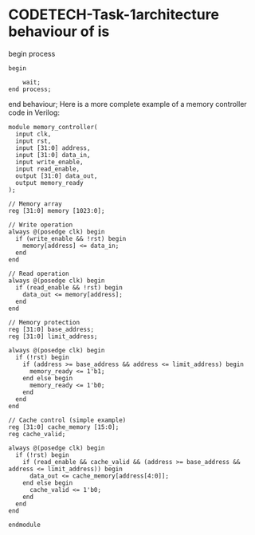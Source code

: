 # CODETECH-Task-1architecture behaviour of  is
begin
    process

    begin

        wait;
    end process;
end behaviour;
Here is a more complete example of a memory controller code in Verilog:
```
module memory_controller(
  input clk,
  input rst,
  input [31:0] address,
  input [31:0] data_in,
  input write_enable,
  input read_enable,
  output [31:0] data_out,
  output memory_ready
);

// Memory array
reg [31:0] memory [1023:0];

// Write operation
always @(posedge clk) begin
  if (write_enable && !rst) begin
    memory[address] <= data_in;
  end
end

// Read operation
always @(posedge clk) begin
  if (read_enable && !rst) begin
    data_out <= memory[address];
  end
end

// Memory protection
reg [31:0] base_address;
reg [31:0] limit_address;

always @(posedge clk) begin
  if (!rst) begin
    if (address >= base_address && address <= limit_address) begin
      memory_ready <= 1'b1;
    end else begin
      memory_ready <= 1'b0;
    end
  end
end

// Cache control (simple example)
reg [31:0] cache_memory [15:0];
reg cache_valid;

always @(posedge clk) begin
  if (!rst) begin
    if (read_enable && cache_valid && (address >= base_address && address <= limit_address)) begin
      data_out <= cache_memory[address[4:0]];
    end else begin
      cache_valid <= 1'b0;
    end
  end
end

endmodule
